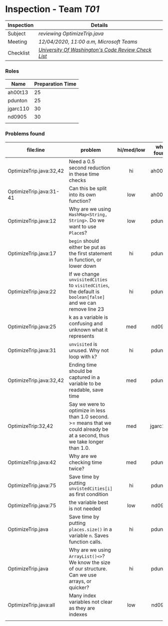 # Inspection - Team *T01*

| Inspection | Details |
| ----- | ----- |
| Subject | *reviewing OptimizeTrip.java* |
| Meeting | *12/04/2020, 11:00 a.m, Microsoft Teams* |
| Checklist | *[University Of Washington's Code Review Check List](https://www.google.com/url?sa=t&rct=j&q=&esrc=s&source=web&cd=&ved=2ahUKEwilifury7TsAhXaGM0KHTllA_oQFjAGegQIARAC&url=https%3A%2F%2Fcourses.cs.washington.edu%2Fcourses%2Fcse403%2F12wi%2Fsections%2F12wi_code_review_checklist.pdf&usg=AOvVaw1FYJUky_S6za5HoAUkwXai)* |

### Roles

| Name | Preparation Time |
| ---- | ---- |
| ah00t13 | 25 |
| pdunton | 25 |
| jgarc110 |  30 |
| nd0905 | 30 |
|  |  |

### Problems found

| file:line | problem | hi/med/low | who found | github#  |
| --- | --- | :---: | :---: | --- |
| OptimizeTrip.java:32,42 | Need a 0.5 second reduction in these time checks | hi | ah00t13 |  |
| OptimizeTrip.java:31-41 | Can this be split into its own function? | low | ah00t13 |  |
| OptimizeTrip.java:12 | Why are we using `HashMap<String, String>`.  Do we want to use `Place`s? | low | pdunton | |
| OptimizeTrip.java:17 | `begin` should either be put as the first statement in function, or lower down | hi | pdunton | |
| OptimizeTrip.java:22 | If we change `unvisitedCities` to `visitedCities`, the default is `boolean[false]` and we can remove line 23 | hi | pdunton | |
| OptimizeTrip.java:25 | k as a variable is confusing and unknown what it represents | med | nd0905 | |
| OptimizeTrip.java:31 | `unvisited` is unused.  Why not loop with `k`? | hi | pdunton | |
| OptimizeTrip.java:32,42 | Ending time should be captured in a variable to be readable, save time | med | pdunton | |
| OptimizeTrip:32,42| Say we were to optimize in less than 1.0 second. >= means that we could already be at a second, thus we take longer than 1.0.| med | jgarc110| |
| OptimizeTrip.java:42 | Why are we checking time twice? | med | pdunton | |
| OptimizeTrip.java:75 | Save time by putting `unvistedCities[i]` as first condition | hi | pdunton | |
| OptimizeTrip.java:75 | the variable best is not needed | low | nd0905 | |
| OptimizeTrip.java | Save time by putting `places.size()` in a variable `n`.  Saves function calls. | hi | pdunton | |
| OptimizeTrip.java | Why are we using `ArrayList()<>`?  We know the size of our structure.  Can we use arrays, or quicker? | hi | pdunton | |
| OptimizeTrip.java:all | Many index variables not clear as they are indexes | low | nd0905 | |
|  | | | | |
